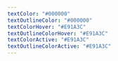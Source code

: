 ```yaml
---
textColor: "#000000"
textOutlineColor: "#000000"
textColorHover: "#E91A3C"
textOutlineColorHover: "#E91A3C"
textColorActive: "#E91A3C"
textOutlineColorActive: "#E91A3C"
---
```

